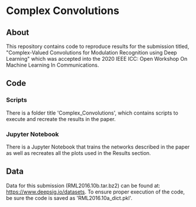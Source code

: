 # Complex Convolutions
## About
This repository contains code to reproduce results for the submission titled, "Complex-Valued Convolutions for Modulation Recognition using Deep Learning" which was accepted into the 2020 IEEE ICC: Open Workshop On Machine Learning In Communications. 

## Code
### Scripts
There is a folder title 'Complex_Convolutions', which contains scripts to execute and recreate the results in the paper.
### Jupyter Notebook
There is a Jupyter Notebook that trains the networks described in the paper as well as recreates all the plots used in the Results section.

## Data
Data for this submission (RML2016.10b.tar.bz2) can be found at: https://www.deepsig.io/datasets. To ensure proper execution of the code, be sure the code is saved as 'RML2016.10a_dict.pkl'.
